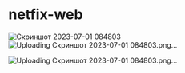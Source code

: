 # netfix-web

![Скриншот 2023-07-01 084803](https://github.com/fa11in/netfix-web/assets/91070520/7e5c0f28-ec7a-4bae-9ba9-5534c82b0e2a)![Uploading Скриншот 2023-07-01 084803.png…]()

![Uploading Скриншот 2023-07-01 084803.png…]()
